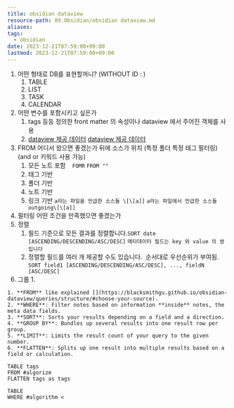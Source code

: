 ```yaml
---
title: obsidian dataview
resource-path: 89.Obsidian/obsidian dataview.md
aliases:
tags:
  - obsidian
date: 2023-12-21T07:59:00+09:00
lastmod: 2023-12-21T07:59:00+09:00
---
```

1. 어떤 형태로 DB를 표현할꺼니? (WITHOUT ID : )
	1. TABLE
	2. LIST
	3. TASK
	4. CALENDAR
2. 어떤 변수를 포함시키고 싶은가
	1. tags 등등 정의한 front matter 의 속성이나 dataview 에서 주어진 객체를 사용
	2. [dataview 제공 데이터](https://blacksmithgu.github.io/obsidian-dataview/annotation/metadata-pages/) [dataview 제공 데이터](dataview%20제공%20데이터.md)
3.  FROM 어디서 왔으면 좋겠는가 뒤에 소스가 위치 (특정 폴더 특정 태그 필터링) (and or 키워드 사용 가능)
	1. 모든 노트 포함 ` ` `FOMR` `FROM ""`
	2. 태그 기반
	3. 폴더 기반
	4. 노트 기반
	5. 링크 기반 `a라는 파일을 언급한 소스들 \[\[a]]` `a라는 파일에서 언급한 소스들 outgoing\[\[a]]`
4. 필터링 어떤 조건을 만족했으면 좋겠는가
5. 정렬
	1. 필드 기준으로 모든 결과를 정렬합니다.`SORT date [ASCENDING/DESCENDING/ASC/DESC]` `메타데이터 필드는 key 와 value 의 쌍입니다`
	2. 정렬할 필드를 여러 개 제공할 수도 있습니다.  순서대로 우선순위가 부여됨. `SORT field1 [ASCENDING/DESCENDING/ASC/DESC], ..., fieldN [ASC/DESC]`
6. 그룹
	1. 
```
1. **FROM** like explained [](https://blacksmithgu.github.io/obsidian-dataview/queries/structure/#choose-your-source).
2. **WHERE**: Filter notes based on information **inside** notes, the meta data fields.
3. **SORT**: Sorts your results depending on a field and a direction.
4. **GROUP BY**: Bundles up several results into one result row per group.
5. **LIMIT**: Limits the result count of your query to the given number.
6. **FLATTEN**: Splits up one result into multiple results based on a field or calculation.
```





```dataview
TABLE tags 
FROM #algorizm 
FLATTEN tags as tags
```


```dataview
TABLE
WHERE #algorithm < 
```
